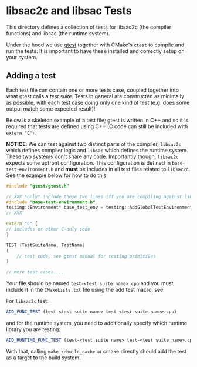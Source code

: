 libsac2c and libsac Tests
=========================

This directory defines a collection of tests for libsac2c (the compiler
functions) and libsac (the runtime system).

Under the hood we use [gtest](https://github.com/google/googletest) together
with CMake's `ctest` to compile and run the tests. It is important to have
these installed and correctly setup on your system.

Adding a test
-------------

Each test file can contain one or more tests case, coupled together into what gtest
calls a _test suite_. Tests in general are constructed as minimally as possible,
with each test case doing only one kind of test (e.g. does some output match
some expected result)!

Below is a skeleton example of a test file; gtest is written in C++ and so it is
required that tests are defined using C++ (C code can still be included with `extern "C"`).

**NOTICE**: We can test against *two* distinct parts of the compiler, `libsac2c` which
defines compiler logic and `libsac` which defines the runtime system. These two systems
don't share any code. Importantly though, `libsac2c` expects some upfront configuration.
This configuration is defined in `base-test-environment.h` and **must** be includes in
all test files related to `libsac2c`. See the example below for how to do this:

```cpp
#include "gtest/gtest.h"

// XXX *only* include these two lines iff you are compiling against libsac2c!
#include "base-test-environment.h"
testing::Environment* base_test_env = testing::AddGlobalTestEnvironment(new BaseEnvironment);
// XXX

extern "C" {
// includes or other C-only code
}

TEST (TestSuiteName, TestName)
{
    // test code, see gtest manual for testing primitives
}

// more test cases....
```

Your file should be named `test-<test suite name>.cpp` and you must include it in the
`CMakeLists.txt` file using the add test macro, see:

For `libsac2c` test:
```cmake
ADD_FUNC_TEST (test-<test suite name> test-<test suite name>.cpp)
```

and for the runtime system, you need to additionally specify which runtime library
you are testing:
```cmake
ADD_RUNTIME_FUNC_TEST (test-<test suite name> test-<test suite name>.cpp "<TARGET, e.g. seq>" "<RT library name>")
```

With that, calling `make rebuild_cache` or cmake directly should add the test as a target to
the build system.
